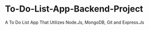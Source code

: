 # To-Do-List-App-Backend-Project
A To Do List App That Utilizes Node.Js, MongoDB, Git and Express.Js

